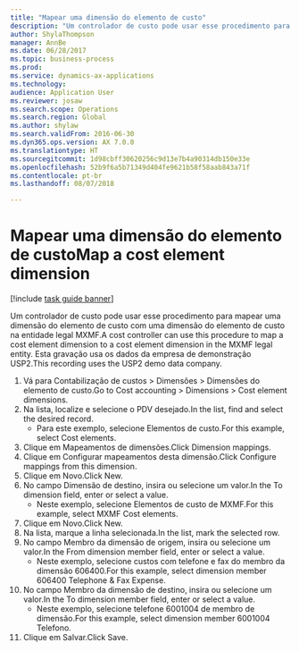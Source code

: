 ```yaml
--- 
title: "Mapear uma dimensão do elemento de custo"
description: "Um controlador de custo pode usar esse procedimento para mapear uma dimensão do elemento de custo com uma dimensão do elemento de custo na entidade legal MXMF."
author: ShylaThompson
manager: AnnBe
ms.date: 06/28/2017
ms.topic: business-process
ms.prod: 
ms.service: dynamics-ax-applications
ms.technology: 
audience: Application User
ms.reviewer: josaw
ms.search.scope: Operations
ms.search.region: Global
ms.author: shylaw
ms.search.validFrom: 2016-06-30
ms.dyn365.ops.version: AX 7.0.0
ms.translationtype: HT
ms.sourcegitcommit: 1d98cbff30620256c9d13e7b4a90314db150e33e
ms.openlocfilehash: 52b9f6a5b71349d404fe9621b58f58aab843a71f
ms.contentlocale: pt-br
ms.lasthandoff: 08/07/2018

---
```

# <a name="map-a-cost-element-dimension"></a><span data-ttu-id="be9e8-103">Mapear uma dimensão do elemento de custo</span><span class="sxs-lookup"><span data-stu-id="be9e8-103">Map a cost element dimension</span></span>

[!include [task guide banner](../../includes/task-guide-banner.md)]

<span data-ttu-id="be9e8-104">Um controlador de custo pode usar esse procedimento para mapear uma dimensão do elemento de custo com uma dimensão do elemento de custo na entidade legal MXMF.</span><span class="sxs-lookup"><span data-stu-id="be9e8-104">A cost controller can use this procedure to map a cost element dimension to a cost element dimension in the MXMF legal entity.</span></span> <span data-ttu-id="be9e8-105">Esta gravação usa os dados da empresa de demonstração USP2.</span><span class="sxs-lookup"><span data-stu-id="be9e8-105">This recording uses the USP2 demo data company.</span></span>

1. <span data-ttu-id="be9e8-106">Vá para Contabilização de custos > Dimensões > Dimensões do elemento de custo.</span><span class="sxs-lookup"><span data-stu-id="be9e8-106">Go to Cost accounting > Dimensions > Cost element dimensions.</span></span>
2. <span data-ttu-id="be9e8-107">Na lista, localize e selecione o PDV desejado.</span><span class="sxs-lookup"><span data-stu-id="be9e8-107">In the list, find and select the desired record.</span></span>
    * <span data-ttu-id="be9e8-108">Para este exemplo, selecione Elementos de custo.</span><span class="sxs-lookup"><span data-stu-id="be9e8-108">For this example, select Cost elements.</span></span>  
3. <span data-ttu-id="be9e8-109">Clique em Mapeamentos de dimensões.</span><span class="sxs-lookup"><span data-stu-id="be9e8-109">Click Dimension mappings.</span></span>
4. <span data-ttu-id="be9e8-110">Clique em Configurar mapeamentos desta dimensão.</span><span class="sxs-lookup"><span data-stu-id="be9e8-110">Click Configure mappings from this dimension.</span></span>
5. <span data-ttu-id="be9e8-111">Clique em Novo.</span><span class="sxs-lookup"><span data-stu-id="be9e8-111">Click New.</span></span>
6. <span data-ttu-id="be9e8-112">No campo Dimensão de destino, insira ou selecione um valor.</span><span class="sxs-lookup"><span data-stu-id="be9e8-112">In the To dimension field, enter or select a value.</span></span>
    * <span data-ttu-id="be9e8-113">Neste exemplo, selecione Elementos de custo de MXMF.</span><span class="sxs-lookup"><span data-stu-id="be9e8-113">For this example, select MXMF Cost elements.</span></span>  
7. <span data-ttu-id="be9e8-114">Clique em Novo.</span><span class="sxs-lookup"><span data-stu-id="be9e8-114">Click New.</span></span>
8. <span data-ttu-id="be9e8-115">Na lista, marque a linha selecionada.</span><span class="sxs-lookup"><span data-stu-id="be9e8-115">In the list, mark the selected row.</span></span>
9. <span data-ttu-id="be9e8-116">No campo Membro da dimensão de origem, insira ou selecione um valor.</span><span class="sxs-lookup"><span data-stu-id="be9e8-116">In the From dimension member field, enter or select a value.</span></span>
    * <span data-ttu-id="be9e8-117">Neste exemplo, selecione custos com telefone e fax do membro da dimensão 606400.</span><span class="sxs-lookup"><span data-stu-id="be9e8-117">For this example, select dimension member 606400 Telephone & Fax Expense.</span></span>  
10. <span data-ttu-id="be9e8-118">No campo Membro da dimensão de destino, insira ou selecione um valor.</span><span class="sxs-lookup"><span data-stu-id="be9e8-118">In the To dimension member field, enter or select a value.</span></span>
    * <span data-ttu-id="be9e8-119">Neste exemplo, selecione telefone 6001004 de membro de dimensão.</span><span class="sxs-lookup"><span data-stu-id="be9e8-119">For this example, select dimension member 6001004 Telefono.</span></span>  
11. <span data-ttu-id="be9e8-120">Clique em Salvar.</span><span class="sxs-lookup"><span data-stu-id="be9e8-120">Click Save.</span></span>


